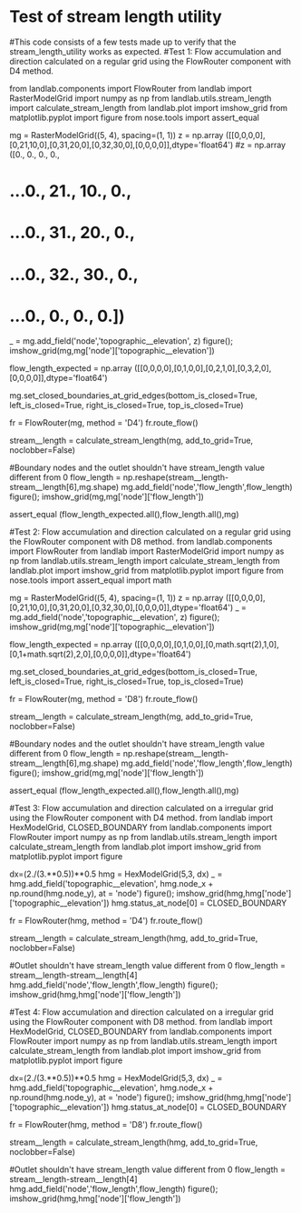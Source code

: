# Test of stream length utility
#This code consists of a few tests made up to verify that the stream_length_utility works as expected.
#Test 1: Flow accumulation and direction calculated on a regular grid using the FlowRouter component with D4 method.

from landlab.components import FlowRouter
from landlab import RasterModelGrid
import numpy as np
from landlab.utils.stream_length import calculate_stream_length
from landlab.plot import imshow_grid
from matplotlib.pyplot import figure
from nose.tools import assert_equal

mg = RasterModelGrid((5, 4), spacing=(1, 1))
z = np.array ([[0,0,0,0],[0,21,10,0],[0,31,20,0],[0,32,30,0],[0,0,0,0]],dtype='float64')
#z = np.array ([0.,  0.,  0., 0.,
#             ...0., 21., 10., 0.,
#             ...0., 31., 20., 0.,
#             ...0., 32., 30., 0.,
#            ...0.,  0.,  0., 0.])
_ = mg.add_field('node','topographic__elevation', z)
figure(); imshow_grid(mg,mg['node']['topographic__elevation'])

flow_length_expected = np.array ([[0,0,0,0],[0,1,0,0],[0,2,1,0],[0,3,2,0],[0,0,0,0]],dtype='float64')


mg.set_closed_boundaries_at_grid_edges(bottom_is_closed=True, left_is_closed=True, right_is_closed=True, top_is_closed=True)

fr = FlowRouter(mg, method = 'D4')
fr.route_flow()

stream__length = calculate_stream_length(mg, add_to_grid=True, noclobber=False)

#Boundary nodes and the outlet shouldn't have stream_length value different from 0
flow_length = np.reshape(stream__length-stream__length[6],mg.shape)
mg.add_field('node','flow_length',flow_length)
figure(); imshow_grid(mg,mg['node']['flow_length'])

assert_equal (flow_length_expected.all(),flow_length.all(),mg)

#Test 2: Flow accumulation and direction calculated on a regular grid using the FlowRouter component with D8 method.
from landlab.components import FlowRouter
from landlab import RasterModelGrid
import numpy as np
from landlab.utils.stream_length import calculate_stream_length
from landlab.plot import imshow_grid
from matplotlib.pyplot import figure
from nose.tools import assert_equal
import math


mg = RasterModelGrid((5, 4), spacing=(1, 1))
z = np.array ([[0,0,0,0],[0,21,10,0],[0,31,20,0],[0,32,30,0],[0,0,0,0]],dtype='float64')
_ = mg.add_field('node','topographic__elevation', z)
figure(); imshow_grid(mg,mg['node']['topographic__elevation'])

flow_length_expected = np.array ([[0,0,0,0],[0,1,0,0],[0,math.sqrt(2),1,0],[0,1+math.sqrt(2),2,0],[0,0,0,0]],dtype='float64')


mg.set_closed_boundaries_at_grid_edges(bottom_is_closed=True, left_is_closed=True, right_is_closed=True, top_is_closed=True)

fr = FlowRouter(mg, method = 'D8')
fr.route_flow()

stream__length = calculate_stream_length(mg, add_to_grid=True, noclobber=False)

#Boundary nodes and the outlet shouldn't have stream_length value different from 0
flow_length = np.reshape(stream__length-stream__length[6],mg.shape)
mg.add_field('node','flow_length',flow_length)
figure(); imshow_grid(mg,mg['node']['flow_length'])

assert_equal (flow_length_expected.all(),flow_length.all(),mg)


#Test 3: Flow accumulation and direction calculated on a irregular grid using the FlowRouter component with D4 method.
from landlab import HexModelGrid, CLOSED_BOUNDARY
from landlab.components import FlowRouter
import numpy as np
from landlab.utils.stream_length import calculate_stream_length
from landlab.plot import imshow_grid
from matplotlib.pyplot import figure

dx=(2./(3.**0.5))**0.5
hmg = HexModelGrid(5,3, dx)
_ = hmg.add_field('topographic__elevation', hmg.node_x + np.round(hmg.node_y), at = 'node')
figure(); imshow_grid(hmg,hmg['node']['topographic__elevation'])
hmg.status_at_node[0] = CLOSED_BOUNDARY

fr = FlowRouter(hmg, method = 'D4') 
fr.route_flow()

stream__length = calculate_stream_length(hmg, add_to_grid=True, noclobber=False)

#Outlet shouldn't have stream_length value different from 0
flow_length = stream__length-stream__length[4]
hmg.add_field('node','flow_length',flow_length)
figure(); imshow_grid(hmg,hmg['node']['flow_length'])


#Test 4: Flow accumulation and direction calculated on a irregular grid using the FlowRouter component with D8 method.
from landlab import HexModelGrid, CLOSED_BOUNDARY
from landlab.components import FlowRouter
import numpy as np
from landlab.utils.stream_length import calculate_stream_length
from landlab.plot import imshow_grid
from matplotlib.pyplot import figure

dx=(2./(3.**0.5))**0.5
hmg = HexModelGrid(5,3, dx)
_ = hmg.add_field('topographic__elevation', hmg.node_x + np.round(hmg.node_y), at = 'node')
figure(); imshow_grid(hmg,hmg['node']['topographic__elevation'])
hmg.status_at_node[0] = CLOSED_BOUNDARY

fr = FlowRouter(hmg, method = 'D8') 
fr.route_flow()

stream__length = calculate_stream_length(hmg, add_to_grid=True, noclobber=False)

#Outlet shouldn't have stream_length value different from 0
flow_length = stream__length-stream__length[4]
hmg.add_field('node','flow_length',flow_length)
figure(); imshow_grid(hmg,hmg['node']['flow_length'])
